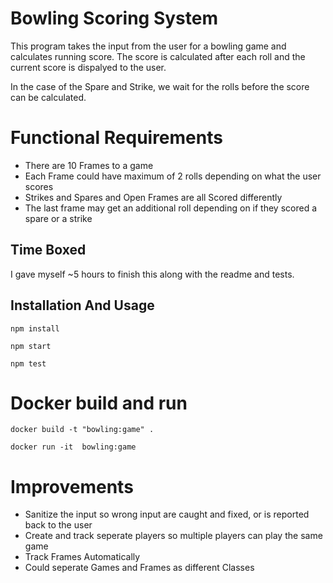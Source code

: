 # Bowling Scoring System #

This program takes the input from the user for a bowling game and calculates running score.
The score is calculated after each roll and the current score is dispalyed to the user.

In the case of the Spare and Strike, we wait for the rolls before the score can be calculated. 

# Functional Requirements #
- There are 10 Frames to a game
- Each Frame could have maximum of 2 rolls depending on 
  what the user scores
- Strikes and Spares and Open Frames are all Scored differently
- The last frame may get an additional roll depending on if they 
  scored a spare or a strike 

## Time Boxed ##

I gave myself ~5 hours to finish this along with the readme and tests. 

## Installation And Usage ##

`npm install`

`npm start`

`npm test`

# Docker build and run

`docker build -t "bowling:game" . `

`docker run -it  bowling:game`

# Improvements #

- Sanitize the input so wrong input are caught and fixed, or is reported back to the user
- Create and track seperate players so multiple players can play the same game
- Track Frames Automatically 
- Could seperate Games and Frames as different Classes

